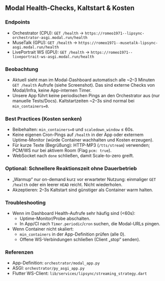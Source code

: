 ## Modal Health-Checks, Kaltstart & Kosten

### Endpoints
- Orchestrator (CPU): `GET /health` → `https://romeo1971--lipsync-orchestrator-asgi.modal.run/health`
- MuseTalk (GPU): `GET /health` → `https://romeo1971--musetalk-lipsync-asgi.modal.run/health`
- LivePortrait WS (GPU): `GET /health` → `https://romeo1971--liveportrait-ws-asgi.modal.run/health`

### Beobachtung
- Aktuell sieht man im Modal-Dashboard automatisch alle ~2–3 Minuten `GET /health` Aufrufe (siehe Screenshot). Das sind externe Checks von Modal/Infra, keine App-internen Timer.
- Unsere App führt keine periodischen Pings an den Orchestrator aus (nur manuelle Tests/Docs). Kaltstartzeiten ~2–3s sind normal bei `min_containers=0`.

### Best Practices (Kosten senken)
- Beibehalten: `min_containers=0` und `scaledown_window` ≤ 60s.
- Keine eigenen Cron-Pings auf `/health` in der App oder externem Uptime-Monitor (würde Container wachhalten und Kosten erzeugen).
- Für kurze Texte (Begrüßung): HTTP-MP3 (`/tts/stream`) verwenden; PCM/WS nur bei aktivem Room (Flag `pcm: true`).
- WebSocket nach `done` schließen, damit Scale-to-zero greift.

### Optional: Schnellere Reaktionszeit ohne Dauerbetrieb
- „Warmup“ nur on-demand kurz vor erwarteter Nutzung: einmaliger `GET /health` oder ein leerer `HEAD` reicht. Nicht wiederholen.
- Akzeptieren: 2–3s Kaltstart sind günstiger als Container warm halten.

### Troubleshooting
- Wenn im Dashboard Health-Aufrufe sehr häufig sind (<60s):
  - Uptime-Monitor/Probe abschalten.
  - In App/CI nach `Timer.periodic`/`cron` suchen, die Modal-URLs pingen.
- Wenn Container nicht skaliert:
  - `min_containers` in der App-Definition prüfen (alle 0).
  - Offene WS-Verbindungen schließen (Client „stop“ senden).

### Referenzen
- App-Definition: `orchestrator/modal_app.py`
- ASGI: `orchestrator/py_asgi_app.py`
- Flutter WS-Client: `lib/services/lipsync/streaming_strategy.dart`

